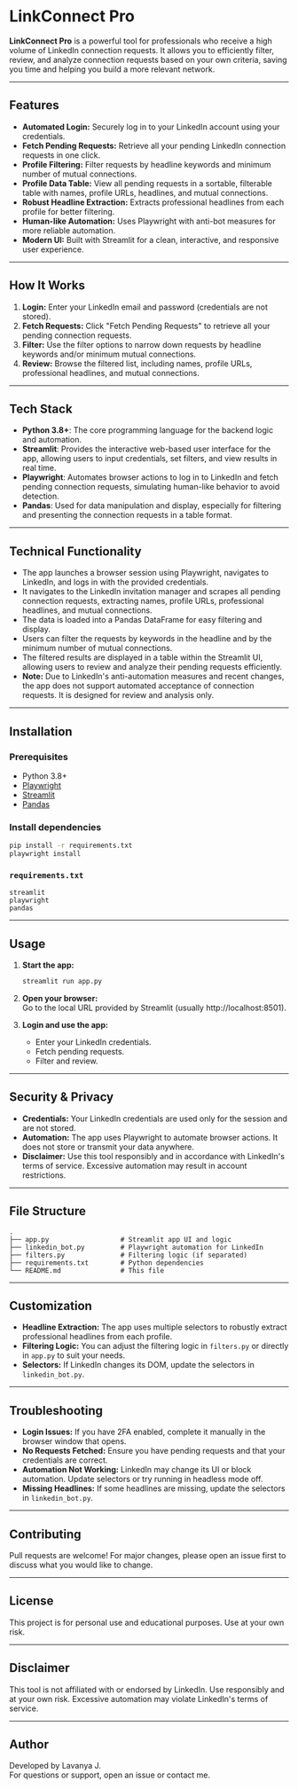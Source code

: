# LinkConnect Pro

**LinkConnect Pro** is a powerful tool for professionals who receive a high volume of LinkedIn connection requests. It allows you to efficiently filter, review, and analyze connection requests based on your own criteria, saving you time and helping you build a more relevant network.

---

## Features

- **Automated Login:** Securely log in to your LinkedIn account using your credentials.
- **Fetch Pending Requests:** Retrieve all your pending LinkedIn connection requests in one click.
- **Profile Filtering:** Filter requests by headline keywords and minimum number of mutual connections.
- **Profile Data Table:** View all pending requests in a sortable, filterable table with names, profile URLs, headlines, and mutual connections.
- **Robust Headline Extraction:** Extracts professional headlines from each profile for better filtering.
- **Human-like Automation:** Uses Playwright with anti-bot measures for more reliable automation.
- **Modern UI:** Built with Streamlit for a clean, interactive, and responsive user experience.

---

## How It Works

1. **Login:** Enter your LinkedIn email and password (credentials are not stored).
2. **Fetch Requests:** Click "Fetch Pending Requests" to retrieve all your pending connection requests.
3. **Filter:** Use the filter options to narrow down requests by headline keywords and/or minimum mutual connections.
4. **Review:** Browse the filtered list, including names, profile URLs, professional headlines, and mutual connections.

---

## Tech Stack

- **Python 3.8+**: The core programming language for the backend logic and automation.
- **Streamlit**: Provides the interactive web-based user interface for the app, allowing users to input credentials, set filters, and view results in real time.
- **Playwright**: Automates browser actions to log in to LinkedIn and fetch pending connection requests, simulating human-like behavior to avoid detection.
- **Pandas**: Used for data manipulation and display, especially for filtering and presenting the connection requests in a table format.

---

## Technical Functionality

- The app launches a browser session using Playwright, navigates to LinkedIn, and logs in with the provided credentials.
- It navigates to the LinkedIn invitation manager and scrapes all pending connection requests, extracting names, profile URLs, professional headlines, and mutual connections.
- The data is loaded into a Pandas DataFrame for easy filtering and display.
- Users can filter the requests by keywords in the headline and by the minimum number of mutual connections.
- The filtered results are displayed in a table within the Streamlit UI, allowing users to review and analyze their pending requests efficiently.
- **Note:** Due to LinkedIn's anti-automation measures and recent changes, the app does not support automated acceptance of connection requests. It is designed for review and analysis only.

---

## Installation

### Prerequisites

- Python 3.8+
- [Playwright](https://playwright.dev/python/docs/intro)
- [Streamlit](https://streamlit.io/)
- [Pandas](https://pandas.pydata.org/)

### Install dependencies

```bash
pip install -r requirements.txt
playwright install
```

### `requirements.txt`

```
streamlit
playwright
pandas
```

---

## Usage

1. **Start the app:**

   ```bash
   streamlit run app.py
   ```

2. **Open your browser:**  
   Go to the local URL provided by Streamlit (usually http://localhost:8501).

3. **Login and use the app:**  
   - Enter your LinkedIn credentials.
   - Fetch pending requests.
   - Filter and review.

---

## Security & Privacy

- **Credentials:** Your LinkedIn credentials are used only for the session and are not stored.
- **Automation:** The app uses Playwright to automate browser actions. It does not store or transmit your data anywhere.
- **Disclaimer:** Use this tool responsibly and in accordance with LinkedIn's terms of service. Excessive automation may result in account restrictions.

---

## File Structure

```
.
├── app.py                  # Streamlit app UI and logic
├── linkedin_bot.py         # Playwright automation for LinkedIn
├── filters.py              # Filtering logic (if separated)
├── requirements.txt        # Python dependencies
└── README.md               # This file
```

---

## Customization

- **Headline Extraction:** The app uses multiple selectors to robustly extract professional headlines from each profile.
- **Filtering Logic:** You can adjust the filtering logic in `filters.py` or directly in `app.py` to suit your needs.
- **Selectors:** If LinkedIn changes its DOM, update the selectors in `linkedin_bot.py`.

---

## Troubleshooting

- **Login Issues:** If you have 2FA enabled, complete it manually in the browser window that opens.
- **No Requests Fetched:** Ensure you have pending requests and that your credentials are correct.
- **Automation Not Working:** LinkedIn may change its UI or block automation. Update selectors or try running in headless mode off.
- **Missing Headlines:** If some headlines are missing, update the selectors in `linkedin_bot.py`.

---

## Contributing

Pull requests are welcome! For major changes, please open an issue first to discuss what you would like to change.

---

## License

This project is for personal use and educational purposes. Use at your own risk.

---

## Disclaimer

This tool is not affiliated with or endorsed by LinkedIn. Use responsibly and at your own risk. Excessive automation may violate LinkedIn's terms of service.

---

## Author

Developed by Lavanya J.  
For questions or support, open an issue or contact me. 
